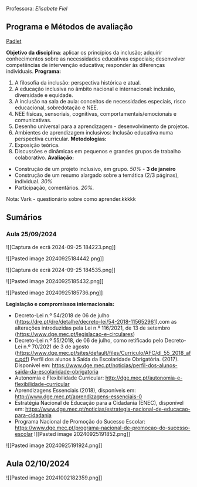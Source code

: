 Professora: *Elisabete Fiel*
## Programa e Métodos de avaliação

[Padlet](https://padlet.com/fiel_elisabete/inclus-o-6hxoyma2o7yl)

**Objetivo da disciplina**: aplicar os princípios da inclusão; adquirir conhecimentos sobre as necessidades educativas especiais; desenvolver competências de intervenção educativa; responder às diferenças individuais.
**Programa:**

1. A filosofia da inclusão: perspectiva histórica e atual.
2. A educação inclusiva no âmbito nacional e internacional: inclusão, diversidade e equidade.
3. A inclusão na sala de aula: conceitos de necessidades especiais, risco educacional, sobredotação e NEE.
4. NEE físicas, sensoriais, cognitivas, comportamentais/emocionais e comunicativas.
5. Desenho universal para a aprendizagem - desenvolvimento de projetos.
6. Ambientes de aprendizagem inclusivos: Inclusão educativa numa perspectiva curricular. 
**Metodologias:**
1. Exposição teórica.
2. Discussões e dinâmicas em pequenos e grandes grupos de trabalho colaborativo.
**Avaliação:**
- Construção de um projeto inclusivo, em grupo. *50%* - **3 de janeiro**
- Construção de um resumo alargado sobre a temática (2/3 páginas), individual. *30%*
- Participação, comentários. *20%.*

Nota: Vark - questionário sobre como aprender.kkkkk

## Sumários
### Aula 25/09/2024

![[Captura de ecrã 2024-09-25 184223.png]]


![[Pasted image 20240925184442.png]]


![[Captura de ecrã 2024-09-25 184535.png]]

![[Pasted image 20240925185432.png]]

![[Pasted image 20240925185736.png]]

**Legislação e compromissos internacionais:**
- Decreto-Lei n.º 54/2018 de 06 de julho (https://dre.pt/dre/detalhe/decreto-lei/54-2018-115652961),com as alterações introduzidas pela Lei n.º 116/2021, de 13 de setembro (https://www.dge.mec.pt/legislacao-e-circulares)
- Decreto-Lei n.º 55/2018, de 06 de julho, como retificado pelo Decreto-Lei n.º 70/2021 de 3 de agosto (https://www.dge.mec.pt/sites/default/files/Curriculo/AFC/dl_55_2018_afc.pdf) Perfil dos alunos à Saída da Escolaridade Obrigatória. (2017). Disponível em: https://www.dge.mec.pt/noticias/perfil-dos-alunos-saida-da-escolaridade-obrigatoria
- Autonomia e Flexibilidade Curricular: http://dge.mec.pt/autonomia-e-flexibilidade-curricular 
- Aprendizagens Essenciais (2018), disponíveis em: http://www.dge.mec.pt/aprendizagens-essenciais-0
- Estratégia Nacional de Educação para a Cidadania (ENEC), disponível em: https://www.dge.mec.pt/noticias/estrategia-nacional-de-educacao-para-cidadania
- Programa Nacional de Promoção do Sucesso Escolar: https://www.dge.mec.pt/programa-nacional-de-promocao-do-sucesso-escolar
![[Pasted image 20240925191852.png]]

![[Pasted image 20240925191924.png]]


## Aula 02/10/2024
![[Pasted image 20241002182359.png]]


